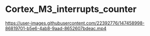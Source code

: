 # Cortex_M3_interrupts_counter

https://user-images.githubusercontent.com/22392776/147458998-86819701-b5e6-4ab8-9aad-8652607bdeac.mp4

